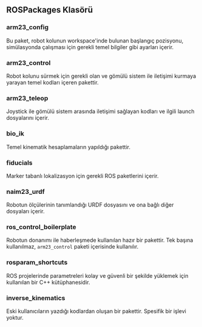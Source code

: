 ## ROSPackages Klasörü

### arm23_config
Bu paket, robot kolunun workspace'inde bulunan başlangıç pozisyonu, simülasyonda çalışması için gerekli temel bilgiler gibi ayarları içerir.

### arm23_control
Robot kolunu sürmek için gerekli olan ve gömülü sistem ile iletişimi kurmaya yarayan temel kodları içeren pakettir.

### arm23_teleop
Joystick ile gömülü sistem arasında iletişimi sağlayan kodları ve ilgili launch dosyalarını içerir.

### bio_ik
Temel kinematik hesaplamaların yapıldığı pakettir.

### fiducials
Marker tabanlı lokalizasyon için gerekli ROS paketlerini içerir.

### naim23_urdf
Robotun ölçülerinin tanımlandığı URDF dosyasını ve ona bağlı diğer dosyaları içerir.

### ros_control_boilerplate
Robotun donanımı ile haberleşmede kullanılan hazır bir pakettir. Tek başına kullanılmaz, `arm23_control` paketi içerisinde kullanılır.

### rosparam_shortcuts
ROS projelerinde parametreleri kolay ve güvenli bir şekilde yüklemek için kullanılan bir C++ kütüphanesidir.

### inverse_kinematics
Eski kullanıcıların yazdığı kodlardan oluşan bir pakettir. Spesifik bir işlevi yoktur.
